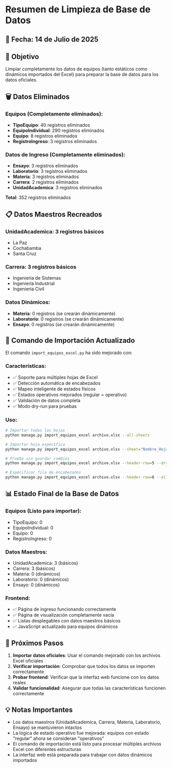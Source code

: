 # Resumen de Limpieza de Base de Datos

## 📅 Fecha: 14 de Julio de 2025

## 🎯 Objetivo
Limpiar completamente los datos de equipos (tanto estáticos como dinámicos importados del Excel) para preparar la base de datos para los datos oficiales.

## 🗑️ Datos Eliminados

### Equipos (Completamente eliminados):
- **TipoEquipo**: 40 registros eliminados
- **EquipoIndividual**: 290 registros eliminados  
- **Equipo**: 8 registros eliminados
- **RegistroIngreso**: 3 registros eliminados

### Datos de Ingreso (Completamente eliminados):
- **Ensayo**: 3 registros eliminados
- **Laboratorio**: 3 registros eliminados
- **Materia**: 3 registros eliminados
- **Carrera**: 2 registros eliminados
- **UnidadAcademica**: 3 registros eliminados

**Total**: 352 registros eliminados

## 📋 Datos Maestros Recreados

### UnidadAcademica: 3 registros básicos
- La Paz
- Cochabamba  
- Santa Cruz

### Carrera: 3 registros básicos
- Ingeniería de Sistemas
- Ingeniería Industrial
- Ingeniería Civil

### Datos Dinámicos:
- **Materia**: 0 registros (se crearán dinámicamente)
- **Laboratorio**: 0 registros (se crearán dinámicamente)
- **Ensayo**: 0 registros (se crearán dinámicamente)

## 🔧 Comando de Importación Actualizado

El comando `import_equipos_excel.py` ha sido mejorado con:

### Características:
- ✅ Soporte para múltiples hojas de Excel
- ✅ Detección automática de encabezados
- ✅ Mapeo inteligente de estados físicos
- ✅ Estados operativos mejorados (regular = operativo)
- ✅ Validación de datos completa
- ✅ Modo dry-run para pruebas

### Uso:
```bash
# Importar todas las hojas
python manage.py import_equipos_excel archivo.xlsx --all-sheets

# Importar hoja específica
python manage.py import_equipos_excel archivo.xlsx --sheet="Nombre_Hoja"

# Prueba sin guardar cambios
python manage.py import_equipos_excel archivo.xlsx --header-row=5 --dry-run

# Especificar fila de encabezados
python manage.py import_equipos_excel archivo.xlsx --header-row=6 --all-sheets
```

## 📊 Estado Final de la Base de Datos

### Equipos (Listo para importar):
- TipoEquipo: 0
- EquipoIndividual: 0
- Equipo: 0
- RegistroIngreso: 0

### Datos Maestros:
- UnidadAcademica: 3 (básicos)
- Carrera: 3 (básicos)
- Materia: 0 (dinámicos)
- Laboratorio: 0 (dinámicos)
- Ensayo: 0 (dinámicos)

### Frontend:
- ✅ Página de ingreso funcionando correctamente
- ✅ Página de visualización completamente vacía
- ✅ Listas desplegables con datos maestros básicos
- ✅ JavaScript actualizado para equipos dinámicos

## 🚀 Próximos Pasos

1. **Importar datos oficiales**: Usar el comando mejorado con los archivos Excel oficiales
2. **Verificar importación**: Comprobar que todos los datos se importen correctamente
3. **Probar frontend**: Verificar que la interfaz web funcione con los datos reales
4. **Validar funcionalidad**: Asegurar que todas las características funcionen correctamente

## 💡 Notas Importantes

- Los datos maestros (UnidadAcademica, Carrera, Materia, Laboratorio, Ensayo) se mantuvieron intactos
- La lógica de estado operativo fue mejorada: equipos con estado "regular" ahora se consideran "operativos"
- El comando de importación está listo para procesar múltiples archivos Excel con diferentes estructuras
- La interfaz web está preparada para trabajar con datos dinámicos importados
